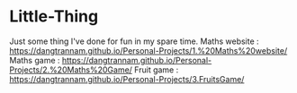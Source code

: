 # Little-Thing
Just some thing I've done for fun in my spare time.
Maths website : https://dangtrannam.github.io/Personal-Projects/1.%20Maths%20website/
Maths game : https://dangtrannam.github.io/Personal-Projects/2.%20Maths%20Game/
Fruit game : https://dangtrannam.github.io/Personal-Projects/3.FruitsGame/
